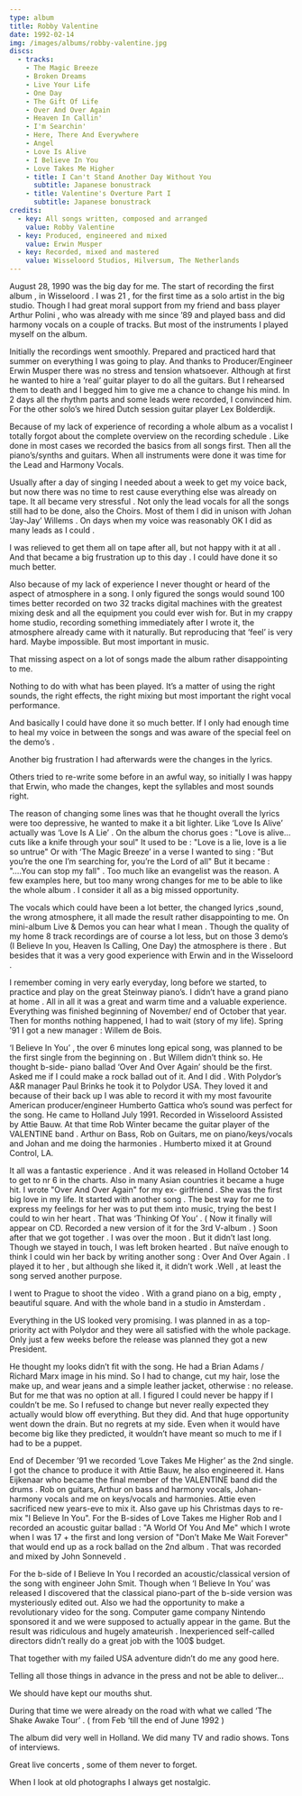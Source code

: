 ```yaml
---
type: album
title: Robby Valentine
date: 1992-02-14
img: /images/albums/robby-valentine.jpg
discs:
  - tracks:
    - The Magic Breeze
    - Broken Dreams
    - Live Your Life
    - One Day
    - The Gift Of Life
    - Over And Over Again
    - Heaven In Callin'
    - I'm Searchin'
    - Here, There And Everywhere
    - Angel
    - Love Is Alive
    - I Believe In You
    - Love Takes Me Higher
    - title: I Can't Stand Another Day Without You
      subtitle: Japanese bonustrack
    - title: Valentine's Overture Part I
      subtitle: Japanese bonustrack
credits:
  - key: All songs written, composed and arranged
    value: Robby Valentine
  - key: Produced, engineered and mixed
    value: Erwin Musper
  - key: Recorded, mixed and mastered
    value: Wisseloord Studios, Hilversum, The Netherlands
---
```


August 28, 1990 was the big day for me. The start of recording the first album , in Wisseloord . I was 21 , for the first time as a solo artist in the big studio. Though I had great moral support from my friend and bass player Arthur Polini , who was already with me since ’89 and played bass and did harmony vocals on a couple of tracks. But most of the instruments I played myself on the album.

Initially the recordings went smoothly. Prepared and practiced hard that summer on everything I was going to play. And thanks to Producer/Engineer Erwin Musper there was no stress and tension whatsoever. Although at first he wanted to hire a ‘real’ guitar player to do all the guitars. But I rehearsed them to death and I begged him to give me a chance to change his mind. In 2 days all the rhythm parts and some leads were recorded, I convinced him. For the other solo’s we hired Dutch session guitar player Lex Bolderdijk.

Because of my lack of experience of recording a whole album as a vocalist I totally forgot about the complete overview on the recording schedule . Like done in most cases we recorded the basics from all songs first. Then all the piano’s/synths and guitars. When all instruments were done it was time for the Lead and Harmony Vocals.

Usually after a day of singing I needed about a week to get my voice back, but now there was no time to rest cause everything else was already on tape. It all became very stressful . Not only the lead vocals for all the songs still had to be done, also the Choirs. Most of them I did in unison with Johan ‘Jay-Jay’ Willems . On days when my voice was reasonably OK I did as many leads as I could .

I was relieved to get them all on tape after all, but not happy with it at all . And that became a big frustration up to this day . I could have done it so much better.

Also because of my lack of experience I never thought or heard of the aspect of atmosphere in a song. I only figured the songs would sound 100 times better recorded on two 32 tracks digital machines with the greatest mixing desk and all the equipment you could ever wish for. But in my crappy home studio, recording something immediately after I wrote it, the atmosphere already came with it naturally. But reproducing that ‘feel’ is very hard. Maybe impossible. But most important in music.

That missing aspect on a lot of songs made the album rather disappointing to me.

Nothing to do with what has been played. It’s a matter of using the right sounds, the right effects, the right mixing but most important the right vocal performance.

And basically I could have done it so much better. If I only had enough time to heal my voice in between the songs and was aware of the special feel on the demo’s .

Another big frustration I had afterwards were the changes in the lyrics.

Others tried to re-write some before in an awful way, so initially I was happy that Erwin, who made the changes, kept the syllables and most sounds right.

The reason of changing some lines was that he thought overall the lyrics were too depressive, he wanted to make it a bit lighter. Like ‘Love Is Alive’ actually was ‘Love Is A Lie’ . On the album the chorus goes : "Love is alive…cuts like a knife through your soul" It used to be : "Love is a lie, love is a lie so untrue"
Or with ‘The Magic Breeze’ in a verse I wanted to sing : "But you’re the one I’m searching for, you’re the Lord of all" But it became : "….You can stop my fall" .
Too much like an evangelist was the reason.
A few examples here, but too many wrong changes for me to be able to like the whole album . I consider it all as a big missed opportunity.

The vocals which could have been a lot better, the changed lyrics ,sound, the wrong atmosphere, it all made the result rather disappointing to me.
On mini-album Live & Demos you can hear what I mean . Though the quality of my home 8 track recordings are of course a lot less, but on those 3 demo’s (I Believe In you, Heaven Is Calling, One Day) the atmosphere is there .
But besides that it was a very good experience with Erwin and in the Wisseloord .

I remember coming in very early everyday, long before we started, to practice and play on the great Steinway piano’s. I didn’t have a grand piano at home .
All in all it was a great and warm time and a valuable experience.
Everything was finished beginning of November/ end of October that year.
Then for months nothing happened, I had to wait (story of my life).
Spring ’91 I got a new manager : Willem de Bois.

‘I Believe In You’ , the over 6 minutes long epical song, was planned to be the first single from the beginning on . But Willem didn’t think so. He thought b-side- piano ballad ‘Over And Over Again’ should be the first. Asked me if I could make a rock ballad out of it. And I did .
With Polydor’s A&R manager Paul Brinks he took it to Polydor USA.
They loved it and because of their back up I was able to record it with my most favourite American producer/engineer Humberto Gattica who’s sound was perfect for the song. He came to Holland July 1991. Recorded in Wisseloord Assisted by Attie Bauw. At that time Rob Winter became the guitar player of the VALENTINE band . Arthur on Bass, Rob on Guitars, me on piano/keys/vocals and Johan and me doing the harmonies .
Humberto mixed it at Ground Control, LA.

It all was a fantastic experience . And it was released in Holland October 14 to get to nr 6 in the charts. Also in many Asian countries it became a huge hit.
I wrote "Over And Over Again" for my ex- girlfriend . She was the first big love in my life. It started with another song . The best way for me to express my feelings for her was to put them into music, trying the best I could to win her heart . That was ‘Thinking Of You’ . ( Now it finally will appear on CD. Recorded a new version of it for the 3rd V-album . ) Soon after that we got together . I was over the moon .
But it didn’t last long.
Though we stayed in touch, I was left broken hearted . But naïve enough to think I could win her back by writing another song : Over And Over Again .
I played it to her , but although she liked it, it didn’t work .Well , at least the song served another purpose.

I went to Prague to shoot the video . With a grand piano on a big, empty , beautiful square. And with the whole band in a studio in Amsterdam .

Everything in the US looked very promising. I was planned in as a top-priority act with Polydor and they were all satisfied with the whole package. Only just a few weeks before the release was planned they got a new President.

He thought my looks didn’t fit with the song. He had a Brian Adams / Richard Marx image in his mind. So I had to change, cut my hair, lose the make up, and wear jeans and a simple leather jacket, otherwise : no release. But for me that was no option at all. I figured I could never be happy if I couldn’t be me. So I refused to change but never really expected they actually would blow off everything. But they did. And that huge opportunity went down the drain. But no regrets at my side. Even when it would have become big like they predicted, it wouldn’t have meant so much to me if I had to be a puppet.

End of December ’91 we recorded ‘Love Takes Me Higher’ as the 2nd single. I got the chance to produce it with Attie Bauw, he also engineered it.
Hans Eijkenaar who became the final member of the VALENTINE band did the drums .
Rob on guitars, Arthur on bass and harmony vocals, Johan-harmony vocals and me on keys/vocals and harmonies.
Attie even sacrificed new years-eve to mix it. Also gave up his Christmas days to re-mix "I Believe In You".
For the B-sides of Love Takes me Higher Rob and I recorded an acoustic guitar ballad : "A World Of You And Me" which I wrote when I was 17 + the first and long version of "Don’t Make Me Wait Forever" that would end up as a rock ballad on the 2nd album .
That was recorded and mixed by John Sonneveld .

For the b-side of I Believe In You I recorded an acoustic/classical version of the song with engineer John Smit.
Though when ‘I Believe In You’ was released I discovered that the classical piano-part of the b-side version was mysteriously edited out.
Also we had the opportunity to make a revolutionary video for the song. Computer game company Nintendo sponsored it and we were supposed to actually appear in the game.
But the result was ridiculous and hugely amateurish . Inexperienced self-called directors didn’t really do a great job with the 100$ budget.

That together with my failed USA adventure didn’t do me any good here.

Telling all those things in advance in the press and not be able to deliver…

We should have kept our mouths shut.

During that time we were already on the road with what we called ‘The Shake Awake Tour’ . ( from Feb ‘till the end of June 1992 )

The album did very well in Holland. We did many TV and radio shows. Tons of interviews.

Great live concerts , some of them never to forget.

When I look at old photographs I always get nostalgic.